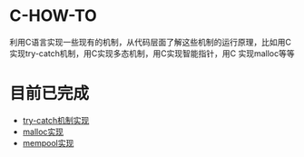 # C-HOW-TO
利用C语言实现一些现有的机制，从代码层面了解这些机制的运行原理，比如用C实现try-catch机制，用C实现多态机制，用C实现智能指针，用C 实现malloc等等

# 目前已完成
* [try-catch机制实现](https://github.com/zyfjeff/C-HOW-TO/tree/master/c-try-catch)
* [malloc实现](https://github.com/zyfjeff/C-HOW-TO/tree/master/c-malloc)
* [mempool实现](https://github.com/zyfjeff/C-HOW-TO/tree/master/c-mempool)
